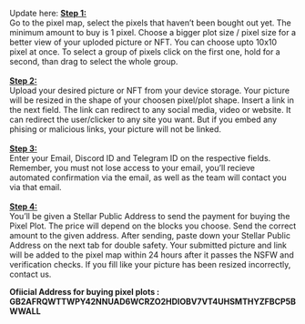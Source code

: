 Update here:
<b><u>Step 1:</u></b><br>
Go to the pixel map, select the pixels that haven’t been bought out yet. The minimum amount to buy is 1 pixel. Choose a bigger plot size / pixel size for a better view of your uploded picture or NFT. You can choose upto 10x10 pixel at once. To select a group of pixels click on the first one, hold for a second, than drag to select the whole group.
<br><br>
<b><u>Step 2:</u></b><br>
Upload your desired picture or NFT from your device storage.  Your picture will be resized in the shape of your choosen pixel/plot shape. Insert a link in the next field. The link can redirect to any social media, video or website. It can redirect the user/clicker to any site you want. But if you embed any phising or malicious links, your picture will not be linked.
<br><br>
<b><u>Step 3:</u></b><br>
Enter your Email, Discord ID and Telegram ID on the respective fields. Remember, you must not lose access to your email, you’ll recieve automated confirmation via the email, as well as the team will contact you via that email. 
<br><br>
<b><u>Step 4:</u></b><br>
You’ll be given a Stellar Public Address to send the payment for buying the Pixel Plot. The price will depend on the blocks you choose. Send the correct amount to the given address. After sending, paste down your Stellar Public Address on the next tab for double safety.
Your submitted picture and link will be added to the pixel map within 24 hours after it passes the NSFW and verification checks.
If you fill like your picture has been resized incorrectly, contact us.

<b>Ofiicial Address for buying pixel plots : GB2AFRQWTTWPY42NNUAD6WCRZO2HDIOBV7VT4UHSMTHYZFBCP5BWWALL </b>
